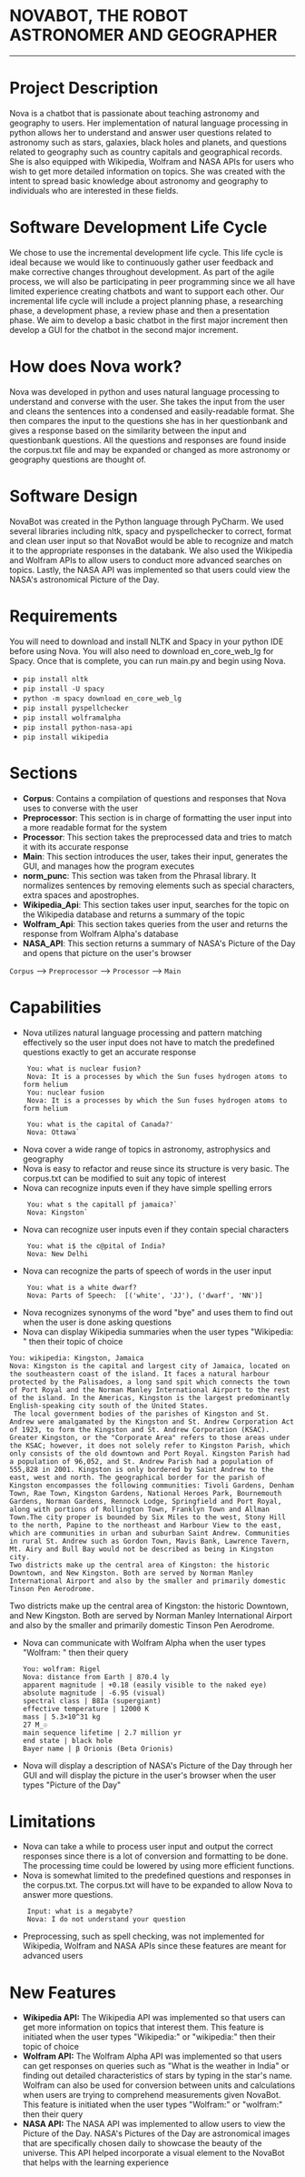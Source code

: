 # NOVABOT, THE ROBOT ASTRONOMER AND GEOGRAPHER
---

# Project Description

Nova is a chatbot that is passionate about teaching astronomy and geography to users. Her implementation of natural language processing in python allows her to understand and answer user questions related to astronomy such as stars, galaxies, black holes and planets, and questions related to geography such as country capitals and geographical records. She is also equipped with Wikipedia, Wolfram and NASA APIs for users who wish to get more detailed information on topics. She was created with the intent to spread basic knowledge about astronomy and geography to individuals who are interested in these fields. 

# Software Development Life Cycle

We chose to use the incremental development life cycle. This life cycle is ideal because we would like to continuously gather user feedback and make corrective changes throughout development. As part of the agile process, we will also be participating in peer programming since we all have limited experience creating chatbots and want to support each other. Our incremental life cycle will include a project planning phase, a researching phase, a development phase, a review phase and then a presentation phase. We aim to develop a basic chatbot in the first major increment then develop a GUI for the chatbot in the second major increment. 

# How does Nova work?

Nova was developed in python and uses natural language processing to understand and converse with the user. She takes the input from the user and cleans the sentences into a condensed and easily-readable format. She then compares the input to the questions she has in her questionbank and gives a response based on the similarity between the input and questionbank questions. All the questions and responses are found inside the corpus.txt file and may be expanded or changed as more astronomy or geography questions are thought of. 

# Software Design

NovaBot was created in the Python language through PyCharm. We used several libraries including nltk, spacy and pyspellchecker to correct, format and clean user input so that NovaBot would be able to recognize and match it to the appropriate responses in the databank. We also used the Wikipedia and Wolfram APIs to allow users to conduct more advanced searches on topics. Lastly, the NASA API was implemented so that users could view the NASA's astronomical Picture of the Day. 

# Requirements

You will need to download and install NLTK and Spacy in your python IDE before using Nova. You will also need to download en_core_web_lg for Spacy. Once that is complete, you can run main.py and begin using Nova. 

- `pip install nltk`
- `pip install -U spacy`
- `python -m spacy download en_core_web_lg`
- `pip install pyspellchecker`
- `pip install wolframalpha`
- `pip install python-nasa-api`
- `pip install wikipedia`

# Sections

- **Corpus**: Contains a compilation of questions and responses that Nova uses to converse with the user
- **Preprocessor**: This section is in charge of formatting the user input into a more readable format for the system
- **Processor**: This section takes the preprocessed data and tries to match it with its accurate response
- **Main**: This section introduces the user, takes their input, generates the GUI, and manages how the program executes 
- **norm_punc**: This section was taken from the Phrasal library. It normalizes sentences by removing elements such as special characters, extra spaces and apostrophes. 
- **Wikipedia_Api**: This section takes user input, searches for the topic on the Wikipedia database and returns a summary of the topic
- **Wolfram_Api**: This section takes queries from the user and returns the response from Wolfram Alpha's database
- **NASA_API**: This section returns a summary of NASA's Picture of the Day and opens that picture on the user's browser

`Corpus` --> `Preprocessor` --> `Processor` --> `Main`

# Capabilities

- Nova utilizes natural language processing and pattern matching effectively so the user input does not have to match the predefined questions exactly to get an accurate response
   ```
    You: what is nuclear fusion?
    Nova: It is a processes by which the Sun fuses hydrogen atoms to form helium
    You: nuclear fusion
    Nova: It is a processes by which the Sun fuses hydrogen atoms to form helium
   ```
   ```
    You: what is the capital of Canada?'
    Nova: Ottawa`
   ```
- Nova cover a wide range of topics in astronomy, astrophysics and geography
- Nova is easy to refactor and reuse since its structure is very basic. The corpus.txt can be modified to suit any topic of interest
- Nova can recognize inputs even if they have simple spelling errors
   ```
    You: what s the capitall pf jamaica?`
    Nova: Kingston`
   ```
- Nova can recognize user inputs even if they contain special characters 
   ```
    You: what i$ the c@pital of India?
    Nova: New Delhi
   ```
- Nova can recognize the parts of speech of words in the user input
   ```
    You: what is a white dwarf?
    Nova: Parts of Speech:  [('white', 'JJ'), ('dwarf', 'NN')]
   ``` 
- Nova recognizes synonyms of the word "bye" and uses them to find out when the user is done asking questions
- Nova can display Wikipedia summaries when the user types "Wikipedia: " then their topic of choice
```
You: wikipedia: Kingston, Jamaica
Nova: Kingston is the capital and largest city of Jamaica, located on the southeastern coast of the island. It faces a natural harbour protected by the Palisadoes, a long sand spit which connects the town of Port Royal and the Norman Manley International Airport to the rest of the island. In the Americas, Kingston is the largest predominantly English-speaking city south of the United States.
 The local government bodies of the parishes of Kingston and St. Andrew were amalgamated by the Kingston and St. Andrew Corporation Act of 1923, to form the Kingston and St. Andrew Corporation (KSAC). Greater Kingston, or the "Corporate Area" refers to those areas under the KSAC; however, it does not solely refer to Kingston Parish, which only consists of the old downtown and Port Royal. Kingston Parish had a population of 96,052, and St. Andrew Parish had a population of 555,828 in 2001. Kingston is only bordered by Saint Andrew to the east, west and north. The geographical border for the parish of Kingston encompasses the following communities: Tivoli Gardens, Denham Town, Rae Town, Kingston Gardens, National Heroes Park, Bournemouth Gardens, Norman Gardens, Rennock Lodge, Springfield and Port Royal, along with portions of Rollington Town, Franklyn Town and Allman Town.The city proper is bounded by Six Miles to the west, Stony Hill to the north, Papine to the northeast and Harbour View to the east, which are communities in urban and suburban Saint Andrew. Communities in rural St. Andrew such as Gordon Town, Mavis Bank, Lawrence Tavern, Mt. Airy and Bull Bay would not be described as being in Kingston city.  
Two districts make up the central area of Kingston: the historic Downtown, and New Kingston. Both are served by Norman Manley International Airport and also by the smaller and primarily domestic Tinson Pen Aerodrome.
``` 
Two districts make up the central area of Kingston: the historic Downtown, and New Kingston. Both are served by Norman Manley International Airport and also by the smaller and primarily domestic Tinson Pen Aerodrome.
- Nova can communicate with Wolfram Alpha when the user types "Wolfram: " then their query
    ```
    You: wolfram: Rigel
    Nova: distance from Earth | 870.4 ly
    apparent magnitude | +0.18 (easily visible to the naked eye)
    absolute magnitude | -6.95 (visual)
    spectral class | B8Ia (supergiant)
    effective temperature | 12000 K
    mass | 5.3×10^31 kg
    27 M_☉
    main sequence lifetime | 2.7 million yr
    end state | black hole
    Bayer name | β Orionis (Beta Orionis)
    ```
- Nova will display a description of NASA's Picture of the Day through her GUI and will display the picture in the user's browser when the user types "Picture of the Day"

# Limitations

- Nova can take a while to process user input and output the correct responses since there is a lot of conversion and formatting to be done. The processing time could be lowered by using more efficient functions.
- Nova is somewhat limited to the predefined questions and responses in the corpus.txt. The corpus.txt will have to be expanded to allow Nova to answer more questions.
    ```
     Input: what is a megabyte?
     Nova: I do not understand your question
    ``` 
- Preprocessing, such as spell checking, was not implemented for Wikipedia, Wolfram and NASA APIs since these features are meant for advanced users

# New Features 

- **Wikipedia API:** The Wikipedia API was implemented so that users can get more information on topics that interest them. This feature is initiated when the user types "Wikipedia:" or "wikipedia:" then their topic of choice
- **Wolfram API:** The Wolfram Alpha API was implemented so that users can get responses on queries such as "What is the weather in India" or finding out detailed characteristics of stars by typing in the star's name. Wolfram can also be used for conversion between units and calculations when users are trying to comprehend measurements given NovaBot. This feature is initiated when the user types "Wolfram:" or "wolfram:" then their query
- **NASA API:** The NASA API was implemented to allow users to view the Picture of the Day. NASA's Pictures of the Day are astronomical images that are specifically chosen daily to showcase the beauty of the universe. This API helped incorporate a visual element to the NovaBot that helps with the learning experience 
